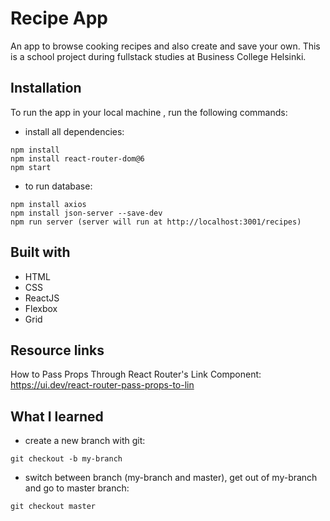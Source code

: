 # Recipe App

An app to browse cooking recipes and also create and save your own. This is a school project during fullstack studies at Business College Helsinki.

## Installation

To run the app in your local machine , run the following commands:

- install all dependencies:

```
npm install
npm install react-router-dom@6
npm start
```

- to run database:

```
npm install axios
npm install json-server --save-dev
npm run server (server will run at http://localhost:3001/recipes)
```

## Built with

- HTML
- CSS
- ReactJS
- Flexbox
- Grid

## Resource links

How to Pass Props Through React Router's Link Component:
https://ui.dev/react-router-pass-props-to-lin

## What I learned

- create a new branch with git:

```
git checkout -b my-branch
```

- switch between branch (my-branch and master), get out of my-branch and go to master branch:

```
git checkout master
```
